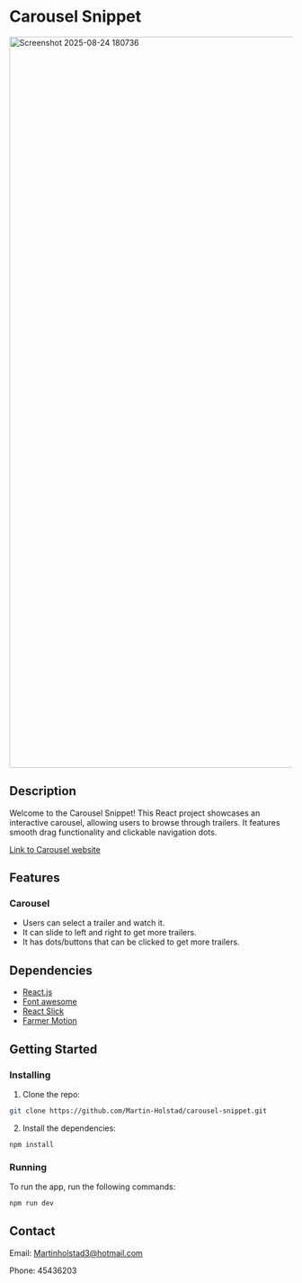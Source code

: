 # Carousel Snippet

<img width="2555" height="1299" alt="Screenshot 2025-08-24 180736" src="https://github.com/user-attachments/assets/4468ecd6-3b94-49ab-862f-82e68474b78e" />

## Description

Welcome to the Carousel Snippet! This React project showcases an interactive carousel, allowing users to browse through trailers. It features smooth drag functionality and clickable navigation dots.

[Link to Carousel website](https://carousel-snippet.netlify.app/)

## Features

### Carousel

- Users can select a trailer and watch it.
- It can slide to left and right to get more trailers.
- It has dots/buttons that can be clicked to get more trailers.

## Dependencies

- [React.js](https://reactjs.org/)
- [Font awesome](https://docs.fontawesome.com/)
- [React Slick](https://react-slick.neostack.com/)
- [Farmer Motion](https://www.npmjs.com/package/framer-motion)

## Getting Started

### Installing

1. Clone the repo:

```bash
git clone https://github.com/Martin-Holstad/carousel-snippet.git
```

2. Install the dependencies:

```
npm install
```

### Running

To run the app, run the following commands:

```bash
npm run dev
```

## Contact

Email: Martinholstad3@hotmail.com

Phone: 45436203
